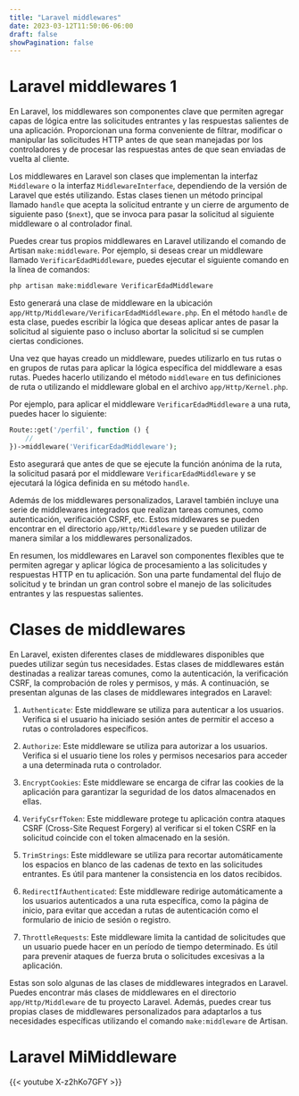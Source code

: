 ```yaml
---
title: "Laravel middlewares"
date: 2023-03-12T11:50:06-06:00
draft: false
showPagination: false
---
```

 
# Laravel middlewares 1

En Laravel, los middlewares son componentes clave que permiten agregar capas de lógica entre las solicitudes entrantes y las respuestas salientes de una aplicación. Proporcionan una forma conveniente de filtrar, modificar o manipular las solicitudes HTTP antes de que sean manejadas por los controladores y de procesar las respuestas antes de que sean enviadas de vuelta al cliente.

Los middlewares en Laravel son clases que implementan la interfaz `Middleware` o la interfaz `MiddlewareInterface`, dependiendo de la versión de Laravel que estés utilizando. Estas clases tienen un método principal llamado `handle` que acepta la solicitud entrante y un cierre de argumento de siguiente paso (`$next`), que se invoca para pasar la solicitud al siguiente middleware o al controlador final.

Puedes crear tus propios middlewares en Laravel utilizando el comando de Artisan `make:middleware`. Por ejemplo, si deseas crear un middleware llamado `VerificarEdadMiddleware`, puedes ejecutar el siguiente comando en la línea de comandos:

```php
php artisan make:middleware VerificarEdadMiddleware
```

Esto generará una clase de middleware en la ubicación `app/Http/Middleware/VerificarEdadMiddleware.php`. En el método `handle` de esta clase, puedes escribir la lógica que deseas aplicar antes de pasar la solicitud al siguiente paso o incluso abortar la solicitud si se cumplen ciertas condiciones.

Una vez que hayas creado un middleware, puedes utilizarlo en tus rutas o en grupos de rutas para aplicar la lógica específica del middleware a esas rutas. Puedes hacerlo utilizando el método `middleware` en tus definiciones de ruta o utilizando el middleware global en el archivo `app/Http/Kernel.php`.

Por ejemplo, para aplicar el middleware `VerificarEdadMiddleware` a una ruta, puedes hacer lo siguiente:

```php
Route::get('/perfil', function () {
    //
})->middleware('VerificarEdadMiddleware');
```

Esto asegurará que antes de que se ejecute la función anónima de la ruta, la solicitud pasará por el middleware `VerificarEdadMiddleware` y se ejecutará la lógica definida en su método `handle`.

Además de los middlewares personalizados, Laravel también incluye una serie de middlewares integrados que realizan tareas comunes, como autenticación, verificación CSRF, etc. Estos middlewares se pueden encontrar en el directorio `app/Http/Middleware` y se pueden utilizar de manera similar a los middlewares personalizados.

En resumen, los middlewares en Laravel son componentes flexibles que te permiten agregar y aplicar lógica de procesamiento a las solicitudes y respuestas HTTP en tu aplicación. Son una parte fundamental del flujo de solicitud y te brindan un gran control sobre el manejo de las solicitudes entrantes y las respuestas salientes.

# Clases de middlewares
En Laravel, existen diferentes clases de middlewares disponibles que puedes utilizar según tus necesidades. Estas clases de middlewares están destinadas a realizar tareas comunes, como la autenticación, la verificación CSRF, la comprobación de roles y permisos, y más. A continuación, se presentan algunas de las clases de middlewares integrados en Laravel:

1. `Authenticate`: Este middleware se utiliza para autenticar a los usuarios. Verifica si el usuario ha iniciado sesión antes de permitir el acceso a rutas o controladores específicos.

2. `Authorize`: Este middleware se utiliza para autorizar a los usuarios. Verifica si el usuario tiene los roles y permisos necesarios para acceder a una determinada ruta o controlador.

3. `EncryptCookies`: Este middleware se encarga de cifrar las cookies de la aplicación para garantizar la seguridad de los datos almacenados en ellas.

4. `VerifyCsrfToken`: Este middleware protege tu aplicación contra ataques CSRF (Cross-Site Request Forgery) al verificar si el token CSRF en la solicitud coincide con el token almacenado en la sesión.

5. `TrimStrings`: Este middleware se utiliza para recortar automáticamente los espacios en blanco de las cadenas de texto en las solicitudes entrantes. Es útil para mantener la consistencia en los datos recibidos.

6. `RedirectIfAuthenticated`: Este middleware redirige automáticamente a los usuarios autenticados a una ruta específica, como la página de inicio, para evitar que accedan a rutas de autenticación como el formulario de inicio de sesión o registro.

7. `ThrottleRequests`: Este middleware limita la cantidad de solicitudes que un usuario puede hacer en un período de tiempo determinado. Es útil para prevenir ataques de fuerza bruta o solicitudes excesivas a la aplicación.

Estas son solo algunas de las clases de middlewares integrados en Laravel. Puedes encontrar más clases de middlewares en el directorio `app/Http/Middleware` de tu proyecto Laravel. Además, puedes crear tus propias clases de middlewares personalizados para adaptarlos a tus necesidades específicas utilizando el comando `make:middleware` de Artisan.


#  Laravel MiMiddleware
{{< youtube  X-z2hKo7GFY >}}
